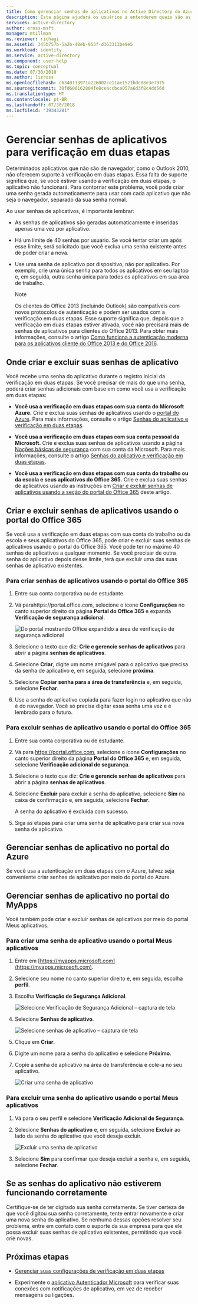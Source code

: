 ```yaml
---
title: Como gerenciar senhas de aplicativos no Active Directory do Azure | Microsoft Docs
description: Esta página ajudará os usuários a entenderem quais são as senhas do aplicativo e o que elas são usadas com relação à verificação em duas etapas.
services: active-directory
author: eross-msft
manager: mtillman
ms.reviewer: richagi
ms.assetid: 345b757b-5a2b-48eb-953f-d363313be9e5
ms.workload: identity
ms.service: active-directory
ms.component: user-help
ms.topic: conceptual
ms.date: 07/30/2018
ms.author: lizross
ms.openlocfilehash: c6340133971a226002ce11ae1521bdc88e3e7975
ms.sourcegitcommit: 30fd606162804fe8ceaccbca057a6d3f8c4dd56d
ms.translationtype: HT
ms.contentlocale: pt-BR
ms.lasthandoff: 07/30/2018
ms.locfileid: "39343281"
---
```

# <a name="manage-app-passwords-for-two-step-verification"></a>Gerenciar senhas de aplicativos para verificação em duas etapas

Determinados aplicativos que não são de navegador, como o Outlook 2010, não oferecem suporte à verificação em duas etapas. Essa falta de suporte significa que, se você estiver usando a verificação em duas etapas, o aplicativo não funcionará. Para contornar este problema, você pode criar uma senha gerada automaticamente para usar com cada aplicativo que não seja o navegador, separado da sua senha normal.

Ao usar senhas de aplicativos, é importante lembrar:

- As senhas de aplicativos são geradas automaticamente e inseridas apenas uma vez por aplicativo.

- Há um limite de 40 senhas por usuário. Se você tentar criar um após esse limite, será solicitado que você exclua uma senha existente antes de poder criar a nova.

- Use uma senha de aplicativo por dispositivo, não por aplicativo. Por exemplo, crie uma única senha para todos os aplicativos em seu laptop e, em seguida, outra senha única para todos os aplicativos em sua área de trabalho.

    >[!Note]
    >Os clientes do Office 2013 (incluindo Outlook) são compatíveis com novos protocolos de autenticação e podem ser usados com a verificação em duas etapas. Esse suporte significa que, depois que a verificação em duas etapas estiver ativada, você não precisará mais de senhas de aplicativos para clientes do Office 2013. Para obter mais informações, consulte o artigo [Como funciona a autenticação moderna para os aplicativos cliente do Office 2013 e do Office 2016](https://support.office.com/article/how-modern-authentication-works-for-office-2013-and-office-2016-client-apps-e4c45989-4b1a-462e-a81b-2a13191cf517).

## <a name="where-to-create-and-delete-your-app-passwords"></a>Onde criar e excluir suas senhas de aplicativo

Você recebe uma senha do aplicativo durante o registro inicial da verificação em duas etapas. Se você precisar de mais do que uma senha, poderá criar senhas adicionais com base em como você usa a verificação em duas etapas:

- **Você usa a verificação em duas etapas com sua conta do Microsoft Azure.** Crie e exclua suas senhas de aplicativos usando o [portal do Azure](https://portal.azure.com). Para mais informações, consulte o artigo [Senhas do aplicativo e verificação em duas etapas](https://support.microsoft.com/en-us/help/12409/microsoft-account-app-passwords-two-step-verification).

- **Você usa a verificação em duas etapas com sua conta pessoal da Microsoft.** Crie e exclua suas senhas de aplicativos usando a página [Noções básicas de segurança](https://account.microsoft.com/account/) com sua conta da Microsoft. Para mais informações, consulte o artigo [Senhas do aplicativo e verificação em duas etapas](https://support.microsoft.com/help/12409/microsoft-account-app-passwords-two-step-verification).

- **Você usa a verificação em duas etapas com sua conta do trabalho ou da escola e seus aplicativos do Office 365.** Crie e exclua suas senhas de aplicativos usando as instruções em [Criar e excluir senhas de aplicativos usando a seção do portal do Office 365](#create-and-delete-app-passwords-using-the-office-365-portal) deste artigo.

## <a name="create-and-delete-app-passwords-using-the-office-365-portal"></a>Criar e excluir senhas de aplicativos usando o portal do Office 365

Se você usa a verificação em duas etapas com sua conta do trabalho ou da escola e seus aplicativos do Office 365, pode criar e excluir suas senhas de aplicativos usando o portal do Office 365. Você pode ter no máximo 40 senhas de aplicativos a qualquer momento. Se você precisar de outra senha do aplicativo depois desse limite, terá que excluir uma das suas senhas de aplicativo existentes.

### <a name="to-create-app-passwords-using-the-office-365-portal"></a>Para criar senhas de aplicativos usando o portal do Office 365

1. Entre sua conta corporativa ou de estudante.

2. Vá parahttps://portal.office.com, selecione o ícone **Configurações** no canto superior direito da página **Portal do Office 365** e expanda **Verificação de segurança adicional**.

    ![Do portal mostrando Office expandido a área de verificação de segurança adicional](media/security-info/security-info-o365password.png)

3. Selecione o texto que diz: **Crie e gerencie senhas de aplicativos** para abrir a página **senhas de aplicativos**.

4. Selecione **Criar**, digite um nome amigável para o aplicativo que precisa da senha de aplicativo e, em seguida, selecione **próxima**.

5. Selecione **Copiar senha para a área de transferência** e, em seguida, selecione **Fechar**.

6. Use a senha do aplicativo copiada para fazer login no aplicativo que não é do navegador. Você só precisa digitar essa senha uma vez e é lembrado para o futuro.

### <a name="to-delete-app-passwords-using-the-office-365-portal"></a>Para excluir senhas de aplicativo usando o portal do Office 365

1. Entre sua conta corporativa ou de estudante.

2. Vá para https://portal.office.com, selecione o ícone **Configurações** no canto superior direito da página **Portal do Office 365** e, em seguida, selecione **Verificação adicional de segurança**.

3. Selecione o texto que diz: **Crie e gerencie senhas de aplicativos** para abrir a página **senhas de aplicativos**.

4. Selecione **Excluir** para excluir a senha do aplicativo, selecione **Sim** na caixa de confirmação e, em seguida, selecione **Fechar**.

    A senha do aplicativo é excluída com sucesso.

5. Siga as etapas para criar uma senha de aplicativo para criar sua nova senha de aplicativo.

## <a name="manage-app-passwords-in-the-azure-portal"></a>Gerenciar senhas de aplicativo no portal do Azure

Se você usa a autenticação em duas etapas com o Azure, talvez seja conveniente criar senhas de aplicativo por meio do portal do Azure.

## <a name="manage-app-passwords-with-the-myapps-portal"></a>Gerenciar senhas de aplicativo no portal do MyApps

Você também pode criar e excluir senhas de aplicativos por meio do portal Meus aplicativos.

### <a name="to-create-an-app-password-using-the-my-apps-portal"></a>Para criar uma senha de aplicativo usando o portal Meus aplicativos

1. Entre em [https://myapps.microsoft.com](https://myapps.microsoft.com).

2. Selecione seu nome no canto superior direito e, em seguida, escolha **perfil**.

3. Escolha **Verificação de Segurança Adicional**.

   ![Selecione Verificação de Segurança Adicional – captura de tela](./media/multi-factor-authentication-end-user-app-passwords/myapps1.png)

4. Selecione **Senhas de aplicativo**.

   ![Selecione senhas de aplicativo – captura de tela](./media/multi-factor-authentication-end-user-app-passwords/apppass2.png)

5. Clique em **Criar**.

6. Digite um nome para a senha do aplicativo e selecione **Próximo**.

7. Copie a senha de aplicativo na área de transferência e cole-a no seu aplicativo.
   
    ![Criar uma senha de aplicativo](./media/multi-factor-authentication-end-user-app-passwords/create2.png)

### <a name="to-delete-an-app-password-using-the-my-apps-portal"></a>Para excluir uma senha do aplicativo usando o portal Meus aplicativos

1. Vá para o seu perfil e selecione **Verificação Adicional de Segurança**.

2. Selecione **Senhas do aplicativo** e, em seguida, selecione **Excluir** ao lado da senha do aplicativo que você deseja excluir.

   ![Excluir uma senha de aplicativo](./media/multi-factor-authentication-end-user-app-passwords/delete1.png)

3. Selecione **Sim** para confirmar que deseja excluir a senha e, em seguida, selecione **Fechar**.

## <a name="if-your-app-passwords-arent-working-properly"></a>Se as senhas do aplicativo não estiverem funcionando corretamente

Certifique-se de ter digitado sua senha corretamente. Se tiver certeza de que você digitou sua senha corretamente, tente entrar novamente e criar uma nova senha do aplicativo. Se nenhuma dessas opções resolver seu problema, entre em contato com o suporte da sua empresa para que ele possa excluir suas senhas de aplicativo existentes, permitindo que você crie novas. 

## <a name="next-steps"></a>Próximas etapas

- [Gerenciar suas configurações de verificação em duas etapas](multi-factor-authentication-end-user-manage-settings.md)

- Experimente o [aplicativo Autenticador Microsoft](microsoft-authenticator-app-how-to.md) para verificar suas conexões com notificações de aplicativo, em vez de receber mensagens ou ligações.
